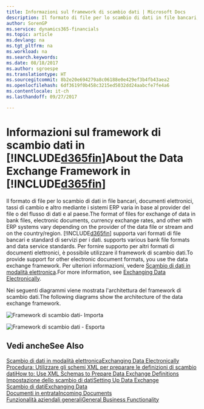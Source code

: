 ```yaml
---
title: Informazioni sul framework di scambio dati | Microsoft Docs
description: Il formato di file per lo scambio di dati in file bancari, documenti elettronici, tassi di cambio e altro mediante i sistemi ERP varia in base al provider del file o del flusso di dati e al paese.
author: SorenGP
ms.service: dynamics365-financials
ms.topic: article
ms.devlang: na
ms.tgt_pltfrm: na
ms.workload: na
ms.search.keywords: 
ms.date: 08/18/2017
ms.author: sgroespe
ms.translationtype: HT
ms.sourcegitcommit: 8b2e20e694279a8c06188e0e429ef3b4fb43aea2
ms.openlocfilehash: 6df3619f0b458c3215ed5032dd24aabcfe7fe4a6
ms.contentlocale: it-ch
ms.lasthandoff: 09/27/2017

---
```

# <a name="about-the-data-exchange-framework-in-included365finincludesd365finmdmd"></a><span data-ttu-id="b15f4-103">Informazioni sul framework di scambio dati in [!INCLUDE[d365fin](includes/d365fin_md.md)]</span><span class="sxs-lookup"><span data-stu-id="b15f4-103">About the Data Exchange Framework in [!INCLUDE[d365fin](includes/d365fin_md.md)]</span></span>
<span data-ttu-id="b15f4-104">Il formato di file per lo scambio di dati in file bancari, documenti elettronici, tassi di cambio e altro mediante i sistemi ERP varia in base al provider del file o del flusso di dati e al paese.</span><span class="sxs-lookup"><span data-stu-id="b15f4-104">The format of files for exchange of data in bank files, electronic documents, currency exchange rates, and other with ERP systems vary depending on the provider of the data file or stream and on the country/region.</span></span> [!INCLUDE[d365fin](includes/d365fin_md.md)]<span data-ttu-id="b15f4-105"> supporta vari formati di file bancari e standard di servizi per i dati.</span><span class="sxs-lookup"><span data-stu-id="b15f4-105"> supports various bank file formats and data service standards.</span></span> <span data-ttu-id="b15f4-106">Per fornire supporto per altri formati di documenti elettronici, è possibile utilizzare il framework di scambio dati.</span><span class="sxs-lookup"><span data-stu-id="b15f4-106">To provide support for other electronic document formats, you use the data exchange framework.</span></span> <span data-ttu-id="b15f4-107">Per ulteriori informazioni, vedere [Scambio di dati in modalità elettronica](across-data-exchange.md).</span><span class="sxs-lookup"><span data-stu-id="b15f4-107">For more information, see [Exchanging Data Electronically](across-data-exchange.md).</span></span>    

 <span data-ttu-id="b15f4-108">Nei seguenti diagrammi viene mostrata l'architettura del framework di scambio dati.</span><span class="sxs-lookup"><span data-stu-id="b15f4-108">The following diagrams show the architecture of the data exchange framework.</span></span>  

 ![Framework di scambio dati&#45; Importa](media/across-data-exchange/dataexchangeframework_import.png)  

 ![Framework di scambio dati &#45; Esporta](media/across-data-exchange/dataexchangeframework_export.png)  

## <a name="see-also"></a><span data-ttu-id="b15f4-111">Vedi anche</span><span class="sxs-lookup"><span data-stu-id="b15f4-111">See Also</span></span>  
[<span data-ttu-id="b15f4-112">Scambio di dati in modalità elettronica</span><span class="sxs-lookup"><span data-stu-id="b15f4-112">Exchanging Data Electronically</span></span>](across-data-exchange.md)  
[<span data-ttu-id="b15f4-113">Procedura: Utilizzare gli schemi XML per preparare le definizioni di scambio dati</span><span class="sxs-lookup"><span data-stu-id="b15f4-113">How to: Use XML Schemas to Prepare Data Exchange Definitions</span></span>](across-how-to-use-xml-schemas-to-prepare-data-exchange-definitions.md)  
[<span data-ttu-id="b15f4-114">Impostazione dello scambio di dati</span><span class="sxs-lookup"><span data-stu-id="b15f4-114">Setting Up Data Exchange</span></span>](across-set-up-data-exchange.md)  
[<span data-ttu-id="b15f4-115">Scambio di dati</span><span class="sxs-lookup"><span data-stu-id="b15f4-115">Exchanging Data</span></span>](across-exchange-data.md)  
[<span data-ttu-id="b15f4-116">Documenti in entrata</span><span class="sxs-lookup"><span data-stu-id="b15f4-116">Incoming Documents</span></span>](across-income-documents.md)  
[<span data-ttu-id="b15f4-117">Funzionalità aziendali generali</span><span class="sxs-lookup"><span data-stu-id="b15f4-117">General Business Functionality</span></span>](ui-across-business-areas.md)  


